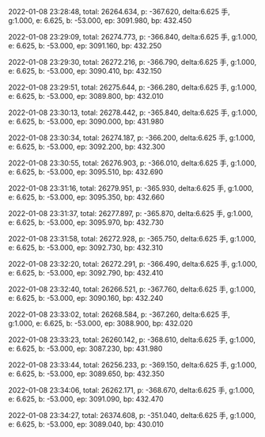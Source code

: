 2022-01-08 23:28:48, total: 26264.634, p: -367.620, delta:6.625 手, g:1.000, e: 6.625, b: -53.000, ep: 3091.980, bp: 432.450

2022-01-08 23:29:09, total: 26274.773, p: -366.840, delta:6.625 手, g:1.000, e: 6.625, b: -53.000, ep: 3091.160, bp: 432.250

2022-01-08 23:29:30, total: 26272.216, p: -366.790, delta:6.625 手, g:1.000, e: 6.625, b: -53.000, ep: 3090.410, bp: 432.150

2022-01-08 23:29:51, total: 26275.644, p: -366.280, delta:6.625 手, g:1.000, e: 6.625, b: -53.000, ep: 3089.800, bp: 432.010

2022-01-08 23:30:13, total: 26278.442, p: -365.840, delta:6.625 手, g:1.000, e: 6.625, b: -53.000, ep: 3090.000, bp: 431.980

2022-01-08 23:30:34, total: 26274.187, p: -366.200, delta:6.625 手, g:1.000, e: 6.625, b: -53.000, ep: 3092.200, bp: 432.300

2022-01-08 23:30:55, total: 26276.903, p: -366.010, delta:6.625 手, g:1.000, e: 6.625, b: -53.000, ep: 3095.510, bp: 432.690

2022-01-08 23:31:16, total: 26279.951, p: -365.930, delta:6.625 手, g:1.000, e: 6.625, b: -53.000, ep: 3095.350, bp: 432.660

2022-01-08 23:31:37, total: 26277.897, p: -365.870, delta:6.625 手, g:1.000, e: 6.625, b: -53.000, ep: 3095.970, bp: 432.730

2022-01-08 23:31:58, total: 26272.928, p: -365.750, delta:6.625 手, g:1.000, e: 6.625, b: -53.000, ep: 3092.730, bp: 432.310

2022-01-08 23:32:20, total: 26272.291, p: -366.490, delta:6.625 手, g:1.000, e: 6.625, b: -53.000, ep: 3092.790, bp: 432.410

2022-01-08 23:32:40, total: 26266.521, p: -367.760, delta:6.625 手, g:1.000, e: 6.625, b: -53.000, ep: 3090.160, bp: 432.240

2022-01-08 23:33:02, total: 26268.584, p: -367.260, delta:6.625 手, g:1.000, e: 6.625, b: -53.000, ep: 3088.900, bp: 432.020

2022-01-08 23:33:23, total: 26260.142, p: -368.610, delta:6.625 手, g:1.000, e: 6.625, b: -53.000, ep: 3087.230, bp: 431.980

2022-01-08 23:33:44, total: 26256.233, p: -369.150, delta:6.625 手, g:1.000, e: 6.625, b: -53.000, ep: 3089.650, bp: 432.350

2022-01-08 23:34:06, total: 26262.171, p: -368.670, delta:6.625 手, g:1.000, e: 6.625, b: -53.000, ep: 3091.090, bp: 432.470

2022-01-08 23:34:27, total: 26374.608, p: -351.040, delta:6.625 手, g:1.000, e: 6.625, b: -53.000, ep: 3089.040, bp: 430.010